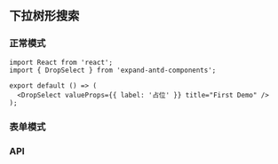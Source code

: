 ## 下拉树形搜索

### 正常模式

```tsx
import React from 'react';
import { DropSelect } from 'expand-antd-components';

export default () => (
  <DropSelect valueProps={{ label: '占位' }} title="First Demo" />
);
```

### 表单模式

### API
